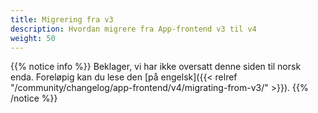 ```yaml
---
title: Migrering fra v3
description: Hvordan migrere fra App-frontend v3 til v4
weight: 50
---
```


{{% notice info %}}
Beklager, vi har ikke oversatt denne siden til norsk enda. Foreløpig kan du lese den [på engelsk]({{< relref "/community/changelog/app-frontend/v4/migrating-from-v3/" >}}).
{{% /notice %}}
